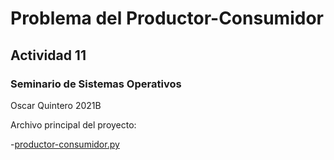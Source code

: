 # Problema del Productor-Consumidor

## Actividad 11

### Seminario de Sistemas Operativos

Oscar Quintero 
2021B

Archivo principal del proyecto: 

-[productor-consumidor.py](https://github.com/OscarQuintero/act-10-productor-consumidor/blob/main/productor-consumidor.py)